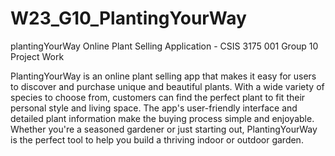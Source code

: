 # W23_G10_PlantingYourWay

plantingYourWay
Online Plant Selling Application - CSIS 3175 001 Group 10 Project Work

PlantingYourWay is an online plant selling app that makes it easy for users to discover and purchase unique and beautiful plants.
With a wide variety of species to choose from, customers can find the perfect plant to fit their personal style and living space.
The app's user-friendly interface and detailed plant information make the buying process simple and enjoyable.
Whether you're a seasoned gardener or just starting out, PlantingYourWay is the perfect tool to help you build a thriving indoor or outdoor garden.
